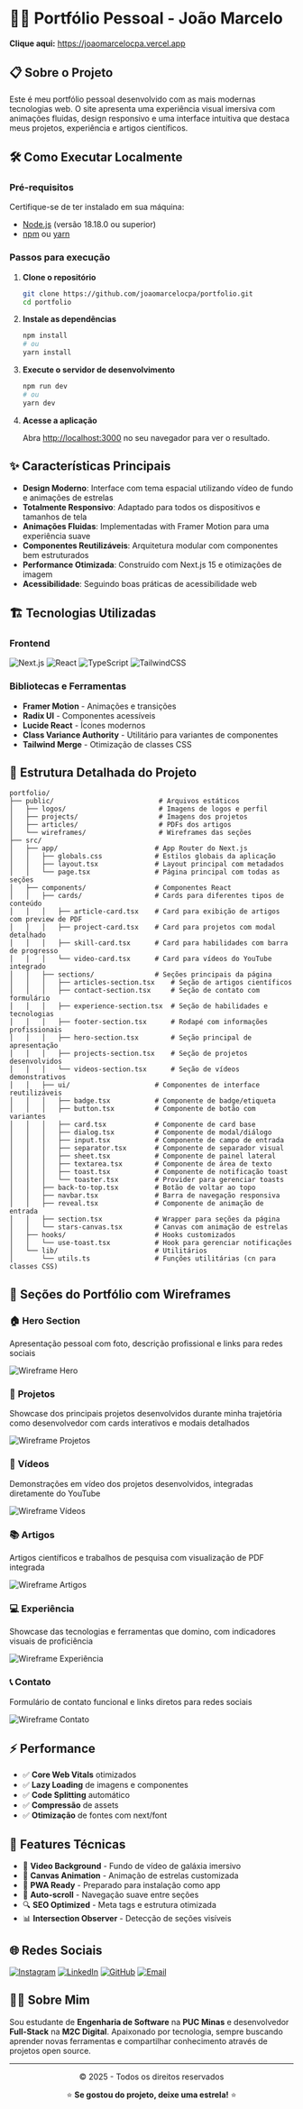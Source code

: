 #  👨‍💻 Portfólio Pessoal - João Marcelo

 **Clique aqui:** https://joaomarcelocpa.vercel.app

## 📋 Sobre o Projeto

Este é meu portfólio pessoal desenvolvido com as mais modernas tecnologias web. O site apresenta uma experiência visual imersiva com animações fluidas, design responsivo e uma interface intuitiva que destaca meus projetos, experiência e artigos científicos.

## 🛠️ Como Executar Localmente

### Pré-requisitos

Certifique-se de ter instalado em sua máquina:
- [Node.js](https://nodejs.org/) (versão 18.18.0 ou superior)
- [npm](https://www.npmjs.com/) ou [yarn](https://yarnpkg.com/)

### Passos para execução

1. **Clone o repositório**
   ```bash
   git clone https://github.com/joaomarcelocpa/portfolio.git
   cd portfolio
   ```

2. **Instale as dependências**
   ```bash
   npm install
   # ou
   yarn install
   ```

3. **Execute o servidor de desenvolvimento**
   ```bash
   npm run dev
   # ou
   yarn dev
   ```

4. **Acesse a aplicação**
   
   Abra [http://localhost:3000](http://localhost:3000) no seu navegador para ver o resultado.

## ✨ Características Principais

- **Design Moderno**: Interface com tema espacial utilizando vídeo de fundo e animações de estrelas
- **Totalmente Responsivo**: Adaptado para todos os dispositivos e tamanhos de tela
- **Animações Fluidas**: Implementadas with Framer Motion para uma experiência suave
- **Componentes Reutilizáveis**: Arquitetura modular com componentes bem estruturados
- **Performance Otimizada**: Construído com Next.js 15 e otimizações de imagem
- **Acessibilidade**: Seguindo boas práticas de acessibilidade web

## 🏗️ Tecnologias Utilizadas

### Frontend
![Next.js](https://img.shields.io/badge/Next.js-15.4.6-000000?style=flat&logo=next.js)
![React](https://img.shields.io/badge/React-19.1.0-61DAFB?style=flat&logo=react)
![TypeScript](https://img.shields.io/badge/TypeScript-5.9.2-3178C6?style=flat&logo=typescript)
![TailwindCSS](https://img.shields.io/badge/TailwindCSS-4.1.11-06B6D4?style=flat&logo=tailwindcss)

### Bibliotecas e Ferramentas
- **Framer Motion** - Animações e transições
- **Radix UI** - Componentes acessíveis
- **Lucide React** - Ícones modernos
- **Class Variance Authority** - Utilitário para variantes de componentes
- **Tailwind Merge** - Otimização de classes CSS

## 📁 Estrutura Detalhada do Projeto

```
portfolio/
├── public/                          # Arquivos estáticos
│   ├── logos/                       # Imagens de logos e perfil
│   ├── projects/                    # Imagens dos projetos
│   ├── articles/                    # PDFs dos artigos
│   └── wireframes/                  # Wireframes das seções
├── src/
│   ├── app/                        # App Router do Next.js
│   │   ├── globals.css             # Estilos globais da aplicação
│   │   ├── layout.tsx              # Layout principal com metadados
│   │   └── page.tsx                # Página principal com todas as seções
│   ├── components/                 # Componentes React
│   │   ├── cards/                  # Cards para diferentes tipos de conteúdo
│   │   │   ├── article-card.tsx    # Card para exibição de artigos com preview de PDF
│   │   │   ├── project-card.tsx    # Card para projetos com modal detalhado
│   │   │   ├── skill-card.tsx      # Card para habilidades com barra de progresso
│   │   │   └── video-card.tsx      # Card para vídeos do YouTube integrado
│   │   ├── sections/               # Seções principais da página
│   │   │   ├── articles-section.tsx    # Seção de artigos científicos
│   │   │   ├── contact-section.tsx     # Seção de contato com formulário
│   │   │   ├── experience-section.tsx  # Seção de habilidades e tecnologias
│   │   │   ├── footer-section.tsx      # Rodapé com informações profissionais
│   │   │   ├── hero-section.tsx        # Seção principal de apresentação
│   │   │   ├── projects-section.tsx    # Seção de projetos desenvolvidos
│   │   │   └── videos-section.tsx      # Seção de vídeos demonstrativos
│   │   ├── ui/                     # Componentes de interface reutilizáveis
│   │   │   ├── badge.tsx           # Componente de badge/etiqueta
│   │   │   ├── button.tsx          # Componente de botão com variantes
│   │   │   ├── card.tsx            # Componente de card base
│   │   │   ├── dialog.tsx          # Componente de modal/diálogo
│   │   │   ├── input.tsx           # Componente de campo de entrada
│   │   │   ├── separator.tsx       # Componente de separador visual
│   │   │   ├── sheet.tsx           # Componente de painel lateral
│   │   │   ├── textarea.tsx        # Componente de área de texto
│   │   │   ├── toast.tsx           # Componente de notificação toast
│   │   │   └── toaster.tsx         # Provider para gerenciar toasts
│   │   ├── back-to-top.tsx         # Botão de voltar ao topo
│   │   ├── navbar.tsx              # Barra de navegação responsiva
│   │   ├── reveal.tsx              # Componente de animação de entrada
│   │   ├── section.tsx             # Wrapper para seções da página
│   │   └── stars-canvas.tsx        # Canvas com animação de estrelas
│   ├── hooks/                      # Hooks customizados
│   │   └── use-toast.tsx           # Hook para gerenciar notificações
│   └── lib/                        # Utilitários
│       └── utils.ts                # Funções utilitárias (cn para classes CSS)
```

## 🎨 Seções do Portfólio com Wireframes

### 🏠 **Hero Section**
Apresentação pessoal com foto, descrição profissional e links para redes sociais

![Wireframe Hero](wireframes/Hero.png)

### 💼 **Projetos**
Showcase dos principais projetos desenvolvidos durante minha trajetória como desenvolvedor com cards interativos e modais detalhados

![Wireframe Projetos](wireframes/Projects.png)

### 🎥 **Vídeos**
Demonstrações em vídeo dos projetos desenvolvidos, integradas diretamente do YouTube

![Wireframe Vídeos](wireframes/Videos.png)

### 📚 **Artigos**
Artigos científicos e trabalhos de pesquisa com visualização de PDF integrada

![Wireframe Artigos](wireframes/Articles.png)

### 💻 **Experiência**
Showcase das tecnologias e ferramentas que domino, com indicadores visuais de proficiência

![Wireframe Experiência](wireframes/Experience.png)

### 📞 **Contato**
Formulário de contato funcional e links diretos para redes sociais

![Wireframe Contato](wireframes/Contacts.png)


## ⚡ Performance

- ✅ **Core Web Vitals** otimizados
- ✅ **Lazy Loading** de imagens e componentes
- ✅ **Code Splitting** automático
- ✅ **Compressão** de assets
- ✅ **Otimização** de fontes com next/font

## 🔧 Features Técnicas

- 🎨 **Video Background** - Fundo de vídeo de galáxia imersivo
- 🌟 **Canvas Animation** - Animação de estrelas customizada
- 📱 **PWA Ready** - Preparado para instalação como app
- 🔄 **Auto-scroll** - Navegação suave entre seções
- 🔍 **SEO Optimized** - Meta tags e estrutura otimizada
- 📊 **Intersection Observer** - Detecção de seções visíveis

## 🌐 Redes Sociais

[![Instagram](https://img.shields.io/badge/Instagram-E4405F?style=flat&logo=instagram&logoColor=white)](https://instagram.com/joaomarcelocpa/)
[![LinkedIn](https://img.shields.io/badge/LinkedIn-0077B5?style=flat&logo=linkedin&logoColor=white)](https://www.linkedin.com/in/joaomarcelocpa/)
[![GitHub](https://img.shields.io/badge/GitHub-100000?style=flat&logo=github&logoColor=white)](https://github.com/joaomarcelocpa/)
[![Email](https://img.shields.io/badge/Email-D14836?style=flat&logo=gmail&logoColor=white)](mailto:joaomarcelocpa0303@gmail.com)

## 🙋‍♂️ Sobre Mim

Sou estudante de **Engenharia de Software** na **PUC Minas** e desenvolvedor **Full-Stack** na **M2C Digital**. Apaixonado por tecnologia, sempre buscando aprender novas ferramentas e compartilhar conhecimento através de projetos open source.

---

<div align="center">
  <p>© 2025 - Todos os direitos reservados</p>
  
  ⭐ **Se gostou do projeto, deixe uma estrela!** ⭐
</div>
